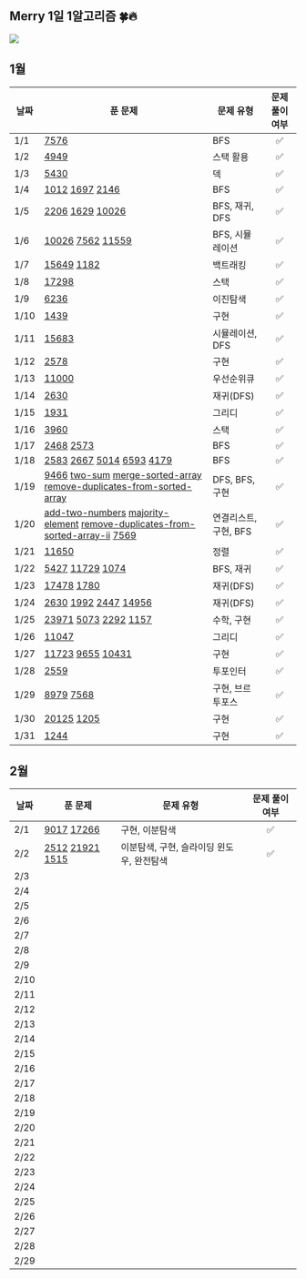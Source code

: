 ## Merry 1일 1알고리즘 🍀🔥

![](https://api.mosu.blog/OneDay-OneAlgorithm/YooJimin?since=2024-01-01)

## 1월

| 날짜 | 푼 문제 | 문제 유형 | 문제 풀이 여부 |
| ---- | ------- | ------ | :------: |
| 1/1  | [7576](https://www.acmicpc.net/problem/7576) | BFS | ✅ |
| 1/2  | [4949](https://www.acmicpc.net/problem/4949) | 스택 활용 | ✅ |
| 1/3  | [5430](https://www.acmicpc.net/problem/5430) | 덱 | ✅ |
| 1/4  | [1012](https://www.acmicpc.net/problem/1012) [1697](https://www.acmicpc.net/problem/1697) [2146](https://www.acmicpc.net/problem/2146) | BFS | ✅ |
| 1/5  | [2206](https://www.acmicpc.net/problem/2206) [1629](https://www.acmicpc.net/problem/1629) [10026](https://www.acmicpc.net/problem/10026) | BFS, 재귀, DFS | ✅ |
| 1/6  | [10026](https://www.acmicpc.net/problem/10026) [7562](https://www.acmicpc.net/problem/7562) [11559](https://www.acmicpc.net/problem/11559) | BFS, 시뮬레이션 | ✅ |
| 1/7  | [15649](https://www.acmicpc.net/problem/15649) [1182](https://www.acmicpc.net/problem/1182) | 백트래킹 | ✅ |
| 1/8  | [17298](https://www.acmicpc.net/problem/17298) | 스택 | ✅ |
| 1/9  | [6236](https://www.acmicpc.net/problem/6236) | 이진탐색 | ✅ |
| 1/10 | [1439](https://www.acmicpc.net/problem/1439) | 구현 | ✅ |
| 1/11 | [15683](https://www.acmicpc.net/problem/15683) | 시뮬레이션, DFS | ✅ |
| 1/12 | [2578](https://www.acmicpc.net/problem/2578) | 구현 | ✅ |
| 1/13 | [11000](https://www.acmicpc.net/problem/11000) | 우선순위큐 | ✅ |
| 1/14 | [2630](https://www.acmicpc.net/problem/2630) | 재귀(DFS) | ✅ |
| 1/15 | [1931](https://www.acmicpc.net/problem/1931) | 그리디 | ✅ |
| 1/16 | [3960](https://www.acmicpc.net/problem/3960) | 스택 | ✅ |
| 1/17 | [2468](https://www.acmicpc.net/problem/2468) [2573](https://www.acmicpc.net/problem/2573) | BFS | ✅ |
| 1/18 | [2583](https://www.acmicpc.net/problem/2583) [2667](https://www.acmicpc.net/problem/2667) [5014](https://www.acmicpc.net/problem/5014) [6593](https://www.acmicpc.net/problem/6593) [4179](https://www.acmicpc.net/problem/4179) | BFS | ✅ |
| 1/19 | [9466](https://www.acmicpc.net/problem/9466) [two-sum](https://leetcode.com/problems/two-sum/) [merge-sorted-array](https://leetcode.com/problems/merge-sorted-array/) [remove-duplicates-from-sorted-array](https://leetcode.com/problems/remove-duplicates-from-sorted-array/) | DFS, BFS, 구현 | ✅ |
| 1/20 | [add-two-numbers](https://leetcode.com/problems/add-two-numbers/) [majority-element](https://leetcode.com/problems/majority-element/) [remove-duplicates-from-sorted-array-ii](https://leetcode.com/problems/remove-duplicates-from-sorted-array-ii/) [7569](https://www.acmicpc.net/problem/7569) | 연결리스트, 구현, BFS | ✅ |
| 1/21 | [11650](https://www.acmicpc.net/problem/11650) | 정렬 | ✅ |
| 1/22 | [5427](https://www.acmicpc.net/problem/5427) [11729](https://www.acmicpc.net/problem/11729) [1074](https://www.acmicpc.net/problem/1074) | BFS, 재귀 | ✅ |
| 1/23 | [17478](https://www.acmicpc.net/problem/17478) [1780](https://www.acmicpc.net/problem/1780) | 재귀(DFS) | ✅ |
| 1/24 | [2630](https://www.acmicpc.net/problem/2630) [1992](https://www.acmicpc.net/problem/1992) [2447](https://www.acmicpc.net/problem/2447) [14956](https://www.acmicpc.net/problem/14956) | 재귀(DFS) | ✅ |
| 1/25 | [23971](https://www.acmicpc.net/problem/23971) [5073](https://www.acmicpc.net/problem/5073) [2292](https://www.acmicpc.net/problem/2292) [1157](https://www.acmicpc.net/problem/1157) | 수학, 구현 | ✅ |
| 1/26 | [11047](https://www.acmicpc.net/problem/11047) | 그리디 | ✅ |
| 1/27 | [11723](https://www.acmicpc.net/problem/11723) [9655](https://www.acmicpc.net/problem/9655) [10431](https://www.acmicpc.net/problem/10431) | 구현 | ✅ |
| 1/28 | [2559](https://www.acmicpc.net/problem/2559) | 투포인터 | ✅ |
| 1/29 | [8979](https://www.acmicpc.net/problem/2559) [7568](https://www.acmicpc.net/problem/7568) | 구현, 브르투포스 | ✅ |
| 1/30 | [20125](https://www.acmicpc.net/problem/20125) [1205](https://www.acmicpc.net/problem/1205) | 구현 | ✅ |
| 1/31 | [1244](https://www.acmicpc.net/problem/1244)  | 구현 | ✅ |

## 2월

| 날짜 | 푼 문제 | 문제 유형 | 문제 풀이 여부 |
| ---- | ------- | ------ | :------: |
| 2/1  | [9017](https://www.acmicpc.net/problem/9017) [17266](https://www.acmicpc.net/problem/17266) | 구현, 이분탐색 | ✅ |
| 2/2  | [2512](https://www.acmicpc.net/problem/2512) [21921](https://www.acmicpc.net/problem/21921) [1515](https://www.acmicpc.net/problem/1515) | 이분탐색, 구현, 슬라이딩 윈도우, 완전탐색 | ✅ |
| 2/3  |  |  |  |
| 2/4  |  |  |  |
| 2/5  |  |  |  |
| 2/6  |  |  |  |
| 2/7  |  |  |  |
| 2/8  |  |  |  |
| 2/9  |  |  |  |
| 2/10 |  |  |  |
| 2/11 |  |  |  |
| 2/12 |  |  |  |
| 2/13 |  |  |  |
| 2/14 |  |  |  |
| 2/15 |  |  |  |
| 2/16 |  |  |  |
| 2/17 |  |  |  |
| 2/18 |  |  |  |
| 2/19 |  |  |  |
| 2/20 |  |  |  |
| 2/21 |  |  |  |
| 2/22 |  |  |  |
| 2/23 |  |  |  |
| 2/24 |  |  |  |
| 2/25 |  |  |  |
| 2/26 |  |  |  |
| 2/27 |  |  |  |
| 2/28 |  |  |  |
| 2/29 |  |  |  |